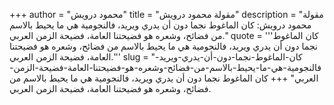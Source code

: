 +++
author = "محمود درويش"
title = "مقولة محمود درويش"
description = "مقولة محمود درويش: كان الماغوط نجما دون أن يدري ويريد، فالنجومية هي ما يحيط بالاسم من فضائح، وشعره هو فضيحتنا العامة، فضيحة الزمن العربي."
quote = '''كان الماغوط نجما دون أن يدري ويريد، فالنجومية هي ما يحيط بالاسم من فضائح، وشعره هو فضيحتنا العامة، فضيحة الزمن العربي.''' 
slug = "كان-الماغوط-نجما-دون-أن-يدري-ويريد-فالنجومية-هي-ما-يحيط-بالاسم-من-فضائح-وشعره-هو-فضيحتنا-العامة-فضيحة-الزمن-العربي"
+++
كان الماغوط نجما دون أن يدري ويريد، فالنجومية هي ما يحيط بالاسم من فضائح، وشعره هو فضيحتنا العامة، فضيحة الزمن العربي.
